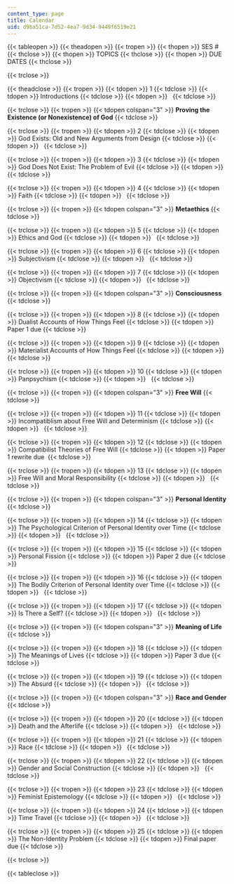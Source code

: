 ```yaml
---
content_type: page
title: Calendar
uid: d9ba51ca-7d52-4ea7-9d34-9449f6519e21
---
```


{{< tableopen >}}
{{< theadopen >}}
{{< tropen >}}
{{< thopen >}}
SES #
{{< thclose >}}
{{< thopen >}}
TOPICS
{{< thclose >}}
{{< thopen >}}
DUE DATES
{{< thclose >}}

{{< trclose >}}

{{< theadclose >}}
{{< tropen >}}
{{< tdopen >}}
1
{{< tdclose >}}
{{< tdopen >}}
Introductions
{{< tdclose >}}
{{< tdopen >}}
 
{{< tdclose >}}

{{< trclose >}}
{{< tropen >}}
{{< tdopen colspan="3" >}}
**Proving the Existence (or Nonexistence) of God**
{{< tdclose >}}

{{< trclose >}}
{{< tropen >}}
{{< tdopen >}}
2
{{< tdclose >}}
{{< tdopen >}}
God Exists: Old and New Arguments from Design
{{< tdclose >}}
{{< tdopen >}}
 
{{< tdclose >}}

{{< trclose >}}
{{< tropen >}}
{{< tdopen >}}
3
{{< tdclose >}}
{{< tdopen >}}
God Does Not Exist: The Problem of Evil
{{< tdclose >}}
{{< tdopen >}}
 
{{< tdclose >}}

{{< trclose >}}
{{< tropen >}}
{{< tdopen >}}
4
{{< tdclose >}}
{{< tdopen >}}
Faith
{{< tdclose >}}
{{< tdopen >}}
 
{{< tdclose >}}

{{< trclose >}}
{{< tropen >}}
{{< tdopen colspan="3" >}}
**Metaethics**
{{< tdclose >}}

{{< trclose >}}
{{< tropen >}}
{{< tdopen >}}
5
{{< tdclose >}}
{{< tdopen >}}
Ethics and God
{{< tdclose >}}
{{< tdopen >}}
 
{{< tdclose >}}

{{< trclose >}}
{{< tropen >}}
{{< tdopen >}}
6
{{< tdclose >}}
{{< tdopen >}}
Subjectivism
{{< tdclose >}}
{{< tdopen >}}
 
{{< tdclose >}}

{{< trclose >}}
{{< tropen >}}
{{< tdopen >}}
7
{{< tdclose >}}
{{< tdopen >}}
Objectivism
{{< tdclose >}}
{{< tdopen >}}
 
{{< tdclose >}}

{{< trclose >}}
{{< tropen >}}
{{< tdopen colspan="3" >}}
**Consciousness**
{{< tdclose >}}

{{< trclose >}}
{{< tropen >}}
{{< tdopen >}}
8
{{< tdclose >}}
{{< tdopen >}}
Dualist Accounts of How Things Feel
{{< tdclose >}}
{{< tdopen >}}
Paper 1 due
{{< tdclose >}}

{{< trclose >}}
{{< tropen >}}
{{< tdopen >}}
9
{{< tdclose >}}
{{< tdopen >}}
Materialist Accounts of How Things Feel
{{< tdclose >}}
{{< tdopen >}}
 
{{< tdclose >}}

{{< trclose >}}
{{< tropen >}}
{{< tdopen >}}
10
{{< tdclose >}}
{{< tdopen >}}
Panpsychism
{{< tdclose >}}
{{< tdopen >}}
 
{{< tdclose >}}

{{< trclose >}}
{{< tropen >}}
{{< tdopen colspan="3" >}}
**Free Will**
{{< tdclose >}}

{{< trclose >}}
{{< tropen >}}
{{< tdopen >}}
11
{{< tdclose >}}
{{< tdopen >}}
Incompatiblism about Free Will and Determinism
{{< tdclose >}}
{{< tdopen >}}
 
{{< tdclose >}}

{{< trclose >}}
{{< tropen >}}
{{< tdopen >}}
12
{{< tdclose >}}
{{< tdopen >}}
Compatibilist Theories of Free Will
{{< tdclose >}}
{{< tdopen >}}
Paper 1 rewrite due 
{{< tdclose >}}

{{< trclose >}}
{{< tropen >}}
{{< tdopen >}}
13
{{< tdclose >}}
{{< tdopen >}}
Free Will and Moral Responsibility
{{< tdclose >}}
{{< tdopen >}}
 
{{< tdclose >}}

{{< trclose >}}
{{< tropen >}}
{{< tdopen colspan="3" >}}
**Personal Identity**
{{< tdclose >}}

{{< trclose >}}
{{< tropen >}}
{{< tdopen >}}
14
{{< tdclose >}}
{{< tdopen >}}
The Psychological Criterion of Personal Identity over Time
{{< tdclose >}}
{{< tdopen >}}
 
{{< tdclose >}}

{{< trclose >}}
{{< tropen >}}
{{< tdopen >}}
15
{{< tdclose >}}
{{< tdopen >}}
Personal Fission
{{< tdclose >}}
{{< tdopen >}}
Paper 2 due
{{< tdclose >}}

{{< trclose >}}
{{< tropen >}}
{{< tdopen >}}
16
{{< tdclose >}}
{{< tdopen >}}
The Bodily Criterion of Personal Identity over Time
{{< tdclose >}}
{{< tdopen >}}
 
{{< tdclose >}}

{{< trclose >}}
{{< tropen >}}
{{< tdopen >}}
17
{{< tdclose >}}
{{< tdopen >}}
Is There a Self?
{{< tdclose >}}
{{< tdopen >}}
 
{{< tdclose >}}

{{< trclose >}}
{{< tropen >}}
{{< tdopen colspan="3" >}}
**Meaning of Life**
{{< tdclose >}}

{{< trclose >}}
{{< tropen >}}
{{< tdopen >}}
18
{{< tdclose >}}
{{< tdopen >}}
The Meanings of Lives
{{< tdclose >}}
{{< tdopen >}}
Paper 3 due
{{< tdclose >}}

{{< trclose >}}
{{< tropen >}}
{{< tdopen >}}
19
{{< tdclose >}}
{{< tdopen >}}
The Absurd
{{< tdclose >}}
{{< tdopen >}}
 
{{< tdclose >}}

{{< trclose >}}
{{< tropen >}}
{{< tdopen colspan="3" >}}
**Race and Gender**
{{< tdclose >}}

{{< trclose >}}
{{< tropen >}}
{{< tdopen >}}
20
{{< tdclose >}}
{{< tdopen >}}
Death and the Afterlife
{{< tdclose >}}
{{< tdopen >}}
 
{{< tdclose >}}

{{< trclose >}}
{{< tropen >}}
{{< tdopen >}}
21
{{< tdclose >}}
{{< tdopen >}}
Race
{{< tdclose >}}
{{< tdopen >}}
 
{{< tdclose >}}

{{< trclose >}}
{{< tropen >}}
{{< tdopen >}}
22
{{< tdclose >}}
{{< tdopen >}}
Gender and Social Construction
{{< tdclose >}}
{{< tdopen >}}
 
{{< tdclose >}}

{{< trclose >}}
{{< tropen >}}
{{< tdopen >}}
23
{{< tdclose >}}
{{< tdopen >}}
Feminist Epistemology
{{< tdclose >}}
{{< tdopen >}}
 
{{< tdclose >}}

{{< trclose >}}
{{< tropen >}}
{{< tdopen >}}
24
{{< tdclose >}}
{{< tdopen >}}
Time Travel
{{< tdclose >}}
{{< tdopen >}}
 
{{< tdclose >}}

{{< trclose >}}
{{< tropen >}}
{{< tdopen >}}
25
{{< tdclose >}}
{{< tdopen >}}
The Non-Identity Problem
{{< tdclose >}}
{{< tdopen >}}
Final paper due
{{< tdclose >}}

{{< trclose >}}

{{< tableclose >}}